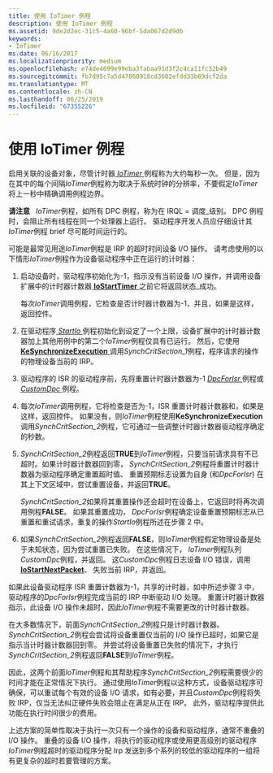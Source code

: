 ```yaml
---
title: 使用 IoTimer 例程
description: 使用 IoTimer 例程
ms.assetid: 9de2d2ec-31c5-4a60-96bf-5da067d2d9db
keywords:
- IoTimer
ms.date: 06/16/2017
ms.localizationpriority: medium
ms.openlocfilehash: e74de4699e99eba3fabaa91d3f2c4ca11fc32b49
ms.sourcegitcommit: fb7d95c7a5d47860918cd3602efdd33b69dcf2da
ms.translationtype: MT
ms.contentlocale: zh-CN
ms.lasthandoff: 06/25/2019
ms.locfileid: "67355226"
---
```

# <a name="using-an-iotimer-routine"></a>使用 IoTimer 例程





启用关联的设备对象，尽管计时器[ *IoTimer* ](https://docs.microsoft.com/windows-hardware/drivers/ddi/content/wdm/nc-wdm-io_timer_routine)例程称为大约每秒一次。 但是，因为在其中的每个间隔*IoTimer*例程称为取决于系统时钟的分辨率，不要假定*IoTimer*将上一秒中精确调用例程边界。

**请注意**   *IoTimer*例程，如所有 DPC 例程，称为在 IRQL = 调度\_级别。 DPC 例程时，会阻止所有线程在同一个处理器上运行。 驱动程序开发人员应仔细设计其*IoTimer*例程 brief 尽可能时间运行的。

 

可能是最常见用途*IoTimer*例程是 IRP 的超时时间设备 I/O 操作。 请考虑使用的以下情形*IoTimer*例程作为设备驱动程序中正在运行的计时器：

1.  启动设备时，驱动程序初始化为-1，指示没有当前设备 I/O 操作，并调用设备扩展中的计时器计数器[ **IoStartTimer** ](https://docs.microsoft.com/windows-hardware/drivers/ddi/content/ntifs/nf-ntifs-iostarttimer)之前它将返回状态\_成功。

    每次*IoTimer*调用例程，它检查是否计时器计数器为-1，并且，如果是这样，返回控件。

2.  在驱动程序[ *StartIo* ](https://docs.microsoft.com/windows-hardware/drivers/ddi/content/wdm/nc-wdm-driver_startio)例程初始化到设定了一个上限，设备扩展中的计时器计数器加上其他用例中的第二个*IoTimer*例程仅具有已运行。 然后，它使用[ **KeSynchronizeExecution** ](https://docs.microsoft.com/windows-hardware/drivers/ddi/content/wdm/nf-wdm-kesynchronizeexecution)调用*SynchCritSection\_1*例程，程序请求的操作的物理设备当前的 IRP。

3.  驱动程序的 ISR 的驱动程序前，先将重置计时器计数器为-1 [ *DpcForIsr* ](https://docs.microsoft.com/windows-hardware/drivers/ddi/content/wdm/nc-wdm-io_dpc_routine)例程或[ *CustomDpc* ](https://docs.microsoft.com/windows-hardware/drivers/ddi/content/wdm/nc-wdm-kdeferred_routine)例程。

4.  每次*IoTimer*调用例程，它将检查是否为-1，ISR 重置计时器计数器和，如果是这样，返回控件。 如果没有，则*IoTimer*例程使用**KeSynchronizeExecution**调用*SynchCritSection\_2*例程，它可通过一些调整计时器计数器驱动程序确定的秒数。

5.  *SynchCritSection\_2*例程返回**TRUE**到*IoTimer*例程，只要当前请求具有不已超时。如果计时器计数器回到零， *SynchCritSection\_2*例程将重置计时器计数器为驱动程序确定重置超时值、 重置预期标志设置为自身 (和*DpcForIsr*) 在其上下文区域中，尝试重置设备，并返回**TRUE**。

    *SynchCritSection\_2*如果将其重置操作还会超时在设备上，它返回时将再次调用例程**FALSE**。 如果其重置成功， *DpcForIsr*例程确定设备重置预期标志从已重置和重试请求，重复的操作*StartIo*例程所述在步骤 2 中。

6.  如果*SynchCritSection\_2*例程返回**FALSE**，则*IoTimer*例程假定物理设备是处于未知状态，因为尝试重置已失败。 在这些情况下， *IoTimer*例程队列*CustomDpc*例程，并返回。 这*CustomDpc*例程日志设备 I/O 错误，调用[ **IoStartNextPacket**](https://docs.microsoft.com/windows-hardware/drivers/ddi/content/ntifs/nf-ntifs-iostartnextpacket)、 失败当前 IRP，并返回。

如果此设备驱动程序 ISR 重置计数器为-1，共享的计时器，如中所述步骤 3 中，驱动程序的*DpcForIsr*例程完成当前的 IRP 中断驱动 I/O 处理。 重置计时器计数器指示，此设备 I/O 操作未超时，因此*IoTimer*例程不需要更改的计时器计数器。

在大多数情况下，前面*SynchCritSection\_2*例程只是计时器计数器。 *SynchCritSection\_2*例程会尝试将设备重置仅当前的 I/O 操作已超时，如果它是指示当计时器计数器回到零。 并尝试将设备重置已失败的情况下，才执行*SynchCritSection\_2*例程返回**FALSE**到*IoTimer*例程。

因此，这两个前面*IoTimer*例程和其帮助程序*SynchCritSection\_2*例程需要很少的时间才能在正常情况下执行。 通过使用*IoTimer*例程以这种方式，设备驱动程序可确保，可以重试每个有效的设备 I/O 请求，如有必要，并且*CustomDpc*例程将失败 IRP，仅当无法纠正硬件失败会阻止在满足从正在 IRP。 此外，驱动程序提供此功能在执行时间很少的费用。

上述方案的简单性取决于执行一次只有一个操作的设备和驱动程序，通常不重叠的 I/O 操作。 重叠的设备 I/O 操作，将执行的驱动程序或使用更高级别的驱动程序*IoTimer*例程超时的驱动程序分配 Irp 发送到多个系列的较低的驱动程序的一组将有更复杂的超时若要管理的方案。

 

 




